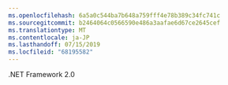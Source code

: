 ```yaml
---
ms.openlocfilehash: 6a5a0c544ba7b648a759fff4e78b389c34fc741c
ms.sourcegitcommit: b2464064c0566590e486a3aafae6d67ce2645cef
ms.translationtype: MT
ms.contentlocale: ja-JP
ms.lasthandoff: 07/15/2019
ms.locfileid: "68195582"
---
```

.NET Framework 2.0
